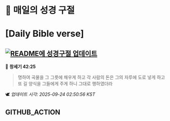 # 🙏 매일의 성경 구절
# [Daily Bible verse]
## [![README에 성경구절 업데이트](https://github.com/DONGSUKA/first_test/actions/workflows/update-readme-bible.yml/badge.svg)](https://github.com/DONGSUKA/first_test/actions/workflows/update-readme-bible.yml)
<!-- START_BIBLE_VERSE -->
📖 **창세기 42:25**
> 명하여 곡물을 그 그릇에 채우게 하고 각 사람의 돈은 그의 자루에 도로 넣게 하고 또 길 양식을 그들에게 주게 하니 그대로 행하였더라

🕊️ _업데이트 시각: 2025-09-24 02:50:56 KST_
  <!-- END_BIBLE_VERSE -->
## GITHUB_ACTION
